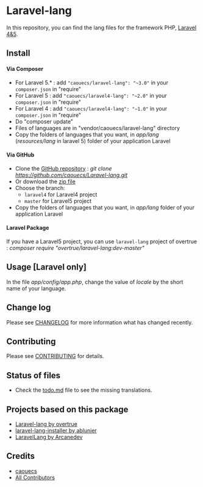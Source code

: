 # Laravel-lang

In this repository, you can find the lang files for the framework PHP, [Laravel 4&5](http://www.laravel.com).

## Install

#### Via Composer
 * For Laravel 5.* : add `"caouecs/laravel-lang": "~3.0"` in your `composer.json` in "require"
 * For Laravel 5 : add `"caouecs/laravel4-lang": "~2.0"` in your `composer.json` in "require"
 * For Laravel 4 : add `"caouecs/laravel4-lang": "~1.0"` in your `composer.json` in "require"
 * Do "composer update"
 * Files of languages are in "vendor/caouecs/laravel-lang" directory
 * Copy the folders of languages that you want, in *app/lang* (*resources/lang* in laravel 5) folder of your application Laravel

#### Via GitHub

 * Clone the [GitHub repository](https://github.com/caouecs/laravel-lang/) : *git clone https://github.com/caouecs/Laravel-lang.git*
 * Or download the [zip file](https://github.com/caouecs/laravel-lang/archive/master.zip)
 * Choose the branch:
    * `laravel4` for Laravel4 project
    * `master` for Laravel5 project
 * Copy the folders of languages that you want, in *app/lang* folder of your application Laravel

#### Laravel Package

If you have a Laravel5 project, you can use `laravel-lang` project of overtrue : *composer require "overtrue/laravel-lang:dev-master"*

## Usage [Laravel only]

In the file *app/config/app.php*, change the value of *locale* by the short name of your language.

## Change log

Please see [CHANGELOG](CHANGELOG.md) for more information what has changed recently.

## Contributing

Please see [CONTRIBUTING](CONTRIBUTING.md) for details.

## Status of files

* Check the [todo.md](todo.md) file to see the missing translations.

## Projects based on this package

* [Laravel-lang by overtrue](https://github.com/ARCANEDEV/LaravelLang)
* [laravel-lang-installer by ablunier](https://github.com/ablunier/laravel-lang-installer)
* [LaravelLang by Arcanedev](https://github.com/overtrue/laravel-lang)

## Credits

- [caouecs](https://github.com/caouecs)
- [All Contributors](https://github.com/caouecs/Laravel-lang/graphs/contributors)
